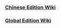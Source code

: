 ### [Chinese Edition Wiki](https://github.com/Cyunrei/PUBG-Stimulate-the-battlefield-Quality-modification/wiki/绝地求生刺激战场-画质修改)
### [Global Edition Wiki](https://github.com/Cyunrei/PUBG-Stimulate-the-battlefield-Quality-modification/wiki/PUBG-QUALITY-SETTING-GLOBAL-EDITION)
